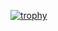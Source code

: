 [![trophy](https://github-profile-trophy.vercel.app/?username=massif-01&theme=juicyfresh&title=-Reviews&no-frame=true&no-bg=true&margin-w=5)](https://github.com/ryo-ma/github-profile-trophy)
